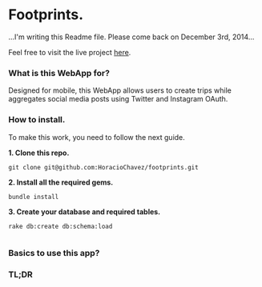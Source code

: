 # Footprints.

...I'm writing this Readme file.
Please come back on December 3rd, 2014...

Feel free to visit the live project [here](http://h6c5.com/footprints).

### What is this WebApp for?

Designed for mobile, this WebApp allows users to create trips while aggregates social media posts using Twitter and Instagram OAuth.

### How to install.  

To make this work, you need to follow the next guide.

**1. Clone this repo.**

```
git clone git@github.com:HoracioChavez/footprints.git
```

**2. Install all the required gems.**

```
bundle install
```

**3. Create your database and required tables.**

```
rake db:create db:schema:load
```
```
```




### Basics to use this app?

### TL;DR
